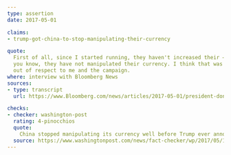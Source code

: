 ```yaml
---
type: assertion
date: 2017-05-01

claims:
- trump-got-china-to-stop-manipulating-their-currency

quote:
  First of all, since I started running, they haven't increased their —
  you know, they have not manipulated their currency. I think that was
  out of respect to me and the campaign.
where: interview with Bloomberg News
sources:
- type: transcript
  url: https://www.Bloomberg.com/news/articles/2017-05-01/president-donald-trump-interviewed-by-bloomberg-news-transcript

checks:
- checker: washington-post
  rating: 4-pinocchios
  quote:
    China stopped manipulating its currency well before Trump ever announced he was running for president.
  source: https://www.washingtonpost.com/news/fact-checker/wp/2017/05/16/president-trumps-evolving-claims-about-when-china-stopped-manipulating-its-currency/
---
```

